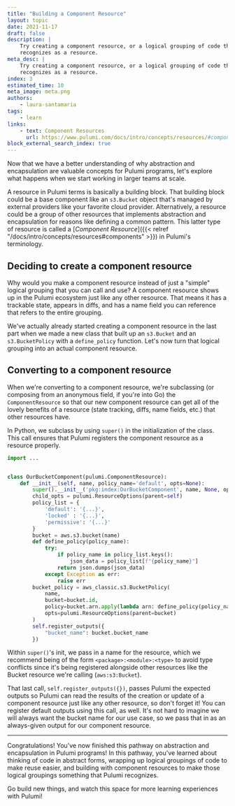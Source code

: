 ```yaml
---
title: "Building a Component Resource"
layout: topic
date: 2021-11-17
draft: false
description: |
    Try creating a component resource, or a logical grouping of code that Pulumi
    recognizes as a resource. 
meta_desc: |
    Try creating a component resource, or a logical grouping of code that Pulumi
    recognizes as a resource. 
index: 3
estimated_time: 10
meta_image: meta.png
authors:
    - laura-santamaria
tags:
    - learn
links:
    - text: Component Resources
      url: https://www.pulumi.com/docs/intro/concepts/resources/#components
block_external_search_index: true
---
```


Now that we have a better understanding of why abstraction and encapsulation are valuable concepts for Pulumi programs, let's explore what happens when we start working in larger teams at scale.

A resource in Pulumi terms is basically a building block. That building block could be a base component like an `s3.Bucket` object that's managed by external providers like your favorite cloud provider. Alternatively, a resource could be a group of other resources that implements abstraction and encapsulation for reasons like defining a common pattern. This latter type of resource is called a [_Component Resource_]({{< relref "/docs/intro/concepts/resources#components" >}}) in Pulumi's terminology.

## Deciding to create a component resource

Why would you make a component resource instead of just a "simple" logical grouping that you can call and use? A component resource shows up in the Pulumi ecosystem just like any other resource. That means it has a trackable state, appears in diffs, and has a name field you can reference that refers to the entire grouping.

We've actually already started creating a component resource in the last part when we made a new class that built up an `s3.Bucket` and an `s3.BucketPolicy` with a `define_policy` function. Let's now turn that logical grouping into an actual component resource.

## Converting to a component resource

When we're converting to a component resource, we're subclassing (or composing from an anonymous field, if you're into Go) the `ComponentResource` so that our new component resource can get all of the lovely benefits of a resource (state tracking, diffs, name fields, etc.) that other resources have.

In Python, we subclass by using `super()` in the initialization of the class. This call ensures that Pulumi registers the component resource as a resource properly.

```python
import ...


class OurBucketComponent(pulumi.ComponentResource):
    def __init__(self, name, policy_name='default', opts=None):
        super().__init__('pkg:index:OurBucketComponent', name, None, opts)
        child_opts = pulumi.ResourceOptions(parent=self)
        policy_list = {
            'default': '{...}',
            'locked' : '{...}',
            'permissive': '{...}'
        }
        bucket = aws.s3.bucket(name)
        def define_policy(policy_name):
            try:
                if policy_name in policy_list.keys():
                    json_data = policy_list[f"{policy_name}"]
                return json.dumps(json_data)
            except Exception as err:
                raise err
        bucket_policy = aws_classic.s3.BucketPolicy(
            name,
            bucket=bucket.id,
            policy=bucket.arn.apply(lambda arn: define_policy(policy_name)),
            opts=pulumi.ResourceOptions(parent=bucket)
        )
        self.register_outputs({
            "bucket_name": bucket.bucket_name
        })
```

Within `super()`'s init, we pass in a name for the resource, which we recommend being of the form `<package>:<module>:<type>` to avoid type conflicts since it's being registered alongside other resources like the Bucket resource we're calling (`aws:s3:Bucket`).

That last call, `self.register_outputs({})`, passes Pulumi the expected outputs so Pulumi can read the results of the creation or update of a component resource just like any other resource, so don't forget it! You can register default outputs using this call, as well. It's not hard to imagine we will always want the bucket name for our use case, so we pass that in as an always-given output for our component resource.

---

Congratulations! You've now finished this pathway on abstraction and encapsulation in Pulumi programs! In this pathway, you've learned about thinking of code in abstract forms, wrapping up logical groupings of code to make reuse easier, and building with component resources to make those logical groupings something that Pulumi recognizes.

Go build new things, and watch this space for more learning experiences with Pulumi!
